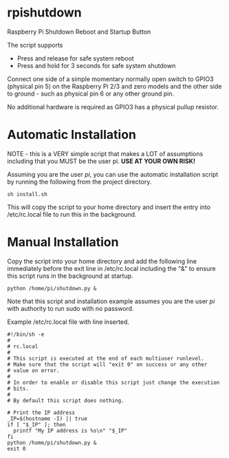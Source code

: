 # rpishutdown
Raspberry Pi Shutdown Reboot and Startup Button

The script supports
* Press and release for safe system reboot
* Press and hold for 3 seconds for safe system shutdown

Connect one side of a simple momentary normally open switch to GPIO3 (physical pin 5) on the Raspberry Pi 2/3 and zero models and the other side to ground - such as physical pin 6 or any other ground pin.

No additional hardware is required as GPIO3 has a physical pullup resistor.

# Automatic Installation
NOTE - this is a VERY simple script that makes a LOT of assumptions including that you MUST be the user pi. **USE AT YOUR OWN RISK!**

Assuming you are the user *pi*, you can use the automatic installation script by running the following from the project directory.

    sh install.sh
    
This will copy the script to your home directory and insert the entry into /etc/rc.local file to run this in the background.

# Manual Installation
Copy the script into your home directory and add the following line immediately before the exit line in /etc/rc.local including the "&" to ensure this script runs in the background at startup.

    python /home/pi/shutdown.py &
    
Note that this script and installation example assumes you are the user *pi* with authority to run sudo with no password.

Example /etc/rc.local file with line inserted.

    #!/bin/sh -e
    #
    # rc.local
    #
    # This script is executed at the end of each multiuser runlevel.
    # Make sure that the script will "exit 0" on success or any other
    # value on error.
    #
    # In order to enable or disable this script just change the execution
    # bits.
    #
    # By default this script does nothing.
    
    # Print the IP address
    _IP=$(hostname -I) || true
    if [ "$_IP" ]; then
      printf "My IP address is %s\n" "$_IP"
    fi
    python /home/pi/shutdown.py &
    exit 0
